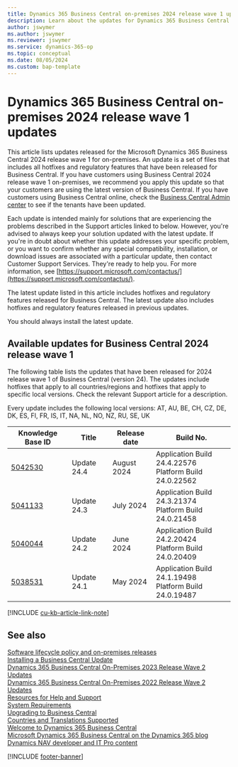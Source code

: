 ```yaml
---
title: Dynamics 365 Business Central on-premises 2024 release wave 1 updates
description: Learn about the updates for Dynamics 365 Business Central 2024 Release Wave 1 on-premises deployments.
author: jswymer
ms.author: jswymer
ms.reviewer: jswymer
ms.service: dynamics-365-op
ms.topic: conceptual
ms.date: 08/05/2024
ms.custom: bap-template
---
```


# Dynamics 365 Business Central on-premises 2024 release wave 1 updates

This article lists updates released for the Microsoft Dynamics 365 Business Central 2024 release wave 1 for on-premises. An update is a set of files that includes all hotfixes and regulatory features that have been released for Business Central. If you have customers using Business Central 2024 release wave 1 on-premises, we recommend you apply this update so that your customers are using the latest version of Business Central. If you have customers using Business Central online, check the [Business Central Admin center](../administration/tenant-admin-center.md) to see if the tenants have been updated.  

Each update is intended mainly for solutions that are experiencing the problems described in the Support articles linked to below. However, you're advised to always keep your solution updated with the latest update. If you're in doubt about whether this update addresses your specific problem, or you want to confirm whether any special compatibility, installation, or download issues are associated with a particular update, then contact Customer Support Services. They're ready to help you. For more information, see [https://support.microsoft.com/contactus/](https://support.microsoft.com/contactus/).

The latest update listed in this article includes hotfixes and regulatory features released for Business Central. The latest update also includes hotfixes and regulatory features released in previous updates.  

You should always install the latest update.

## Available updates for Business Central 2024 release wave 1

The following table lists the updates that have been released for 2024 release wave 1 of Business Central (version 24). The updates include hotfixes that apply to all countries/regions and hotfixes that apply to specific local versions. Check the relevant Support article for a description.

Every update includes the following local versions: AT, AU, BE, CH, CZ, DE, DK, ES, FI, FR, IS, IT, NA, NL, NO, NZ, RU, SE, UK

|Knowledge Base ID|Title|Release date  |Build No. |
|-----------------|-----|--------------|----------|
|[5042530](https://support.microsoft.com/help/5042530)|Update 24.4 |August 2024|Application Build 24.4.22576</br>Platform Build 24.0.22562|
|[5041133](https://support.microsoft.com/help/5041133)|Update 24.3 |July 2024|Application Build 24.3.21374</br>Platform Build 24.0.21458|
|[5040044](https://support.microsoft.com/help/5040044)|Update 24.2 |June 2024|Application Build 24.2.20424</br>Platform Build 24.0.20409|
|[5038531](https://support.microsoft.com/help/5038531)|Update 24.1 |May 2024|Application Build 24.1.19498</br>Platform Build 24.0.19487|

[!INCLUDE [cu-kb-article-link-note](../includes/cu-kb-article-link-note.md)]

## See also

[Software lifecycle policy and on-premises releases](../terms/lifecycle-policy-on-premises.md)  
[Installing a Business Central Update](../upgrade/upgrading-cumulative-update-v24.md)  
[Dynamics 365 Business Central On-Premises 2023 Release Wave 2 Updates](update-versions-23.md)  
[Dynamics 365 Business Central On-Premises 2022 Release Wave 2 Updates](update-versions-22.md)  
[Resources for Help and Support](../help-and-support.md)  
[System Requirements](system-requirements-business-central-v24.md)  
[Upgrading to Business Central](../upgrade/upgrading-to-business-central.md)  
[Countries and Translations Supported](../compliance/apptest-countries-and-translations.md)  
[Welcome to Dynamics 365 Business Central](/dynamics365/business-central/index)  
[Microsoft Dynamics 365 Business Central on the Dynamics 365 blog](https://www.microsoft.com/dynamics-365/blog/it-professional/product/dynamics-365-business-central/)  
[Dynamics NAV developer and IT Pro content](/dynamics-nav/index)

[!INCLUDE [footer-banner](../includes/footer-banner.md)]
